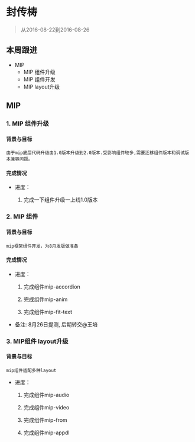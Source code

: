 # 封传梼

> 从2016-08-22到2016-08-26

## 本周跟进

- MIP
    - MIP 组件升级
    - MIP 组件开发
    - MIP layout升级

## MIP


### 1. MIP 组件升级

#### 背景与目标

    由于mip底层代码升级由1.0版本升级到2.0版本.受影响组件较多,需要迁移组件版本和调试版本兼容问题。


#### 完成情况

- 进度：

    1. 完成一下组件升级一上线1.0版本
	

### 2. MIP 组件

#### 背景与目标
    
    mip框架组件开发，为8月发版做准备

#### 完成情况

- 进度：
    
    1. 完成组件mip-accordion
  
    2. 完成组件mip-anim
       
    3. 完成组件mip-fit-text
    
- 备注: 8月26日提测, 后期转交@王培

### 3. MIP组件 layout升级

#### 背景与目标
    
    mip组件适配多种layout

- 进度：
    
    1. 完成组件mip-audio
  
    2. 完成组件mip-video
       
    3. 完成组件mip-from

    4. 完成组件mip-appdl 
    


